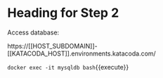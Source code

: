 # Heading for Step 2
Access database:

https://[[HOST_SUBDOMAIN]]-[[KATACODA_HOST]].environments.katacoda.com/

`docker exec -it mysqldb bash`{{execute}}
